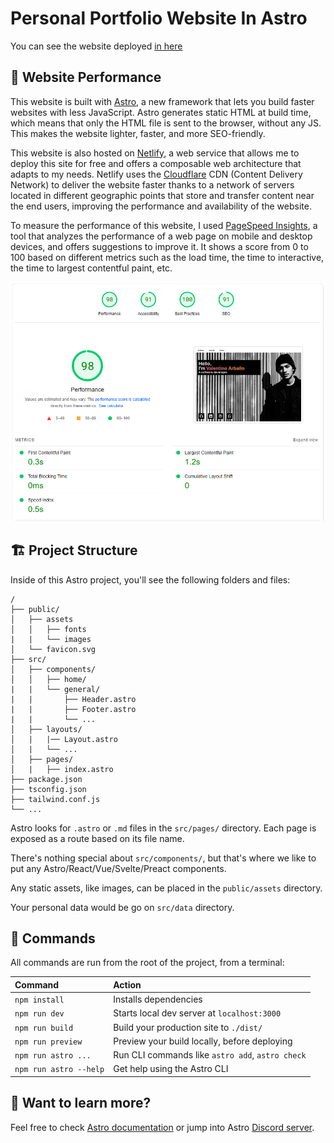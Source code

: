 # Personal Portfolio Website In Astro

You can see the website deployed [in here](https://dashing-platypus-c0244a.netlify.app/)

## 🚀 Website Performance

This website is built with [Astro](https://astro.build/), a new framework that lets you build faster websites with less JavaScript. Astro generates static HTML at build time, which means that only the HTML file is sent to the browser, without any JS. This makes the website lighter, faster, and more SEO-friendly. 


This website is also hosted on [Netlify](https://www.netlify.com/), a web service that allows me to deploy this site for free and offers a composable web architecture that adapts to my needs. Netlify uses the [Cloudflare](https://www.cloudflare.com/) CDN (Content Delivery Network) to deliver the website faster thanks to a network of servers located in different geographic points that store and transfer content near the end users, improving the performance and availability of the website. 


To measure the performance of this website, I used [PageSpeed Insights](https://pagespeed.web.dev/), a tool that analyzes the performance of a web page on mobile and desktop devices, and offers suggestions to improve it. It shows a score from 0 to 100 based on different metrics such as the load time, the time to interactive, the time to largest contentful paint, etc.

![portfolio performance](https://github.com/valentinoarballo/portfolio_astrojs/blob/main/public/assets/images/portfolio-performance.png)

## 🏗️ Project Structure

Inside of this Astro project, you'll see the following folders and files:

```
/
├── public/
│   ├── assets
│   │   ├── fonts
|   |   └── images
│   └── favicon.svg
├── src/
│   ├── components/
│   │   ├── home/
|   |   └── general/
|   |       ├── Header.astro
|   |       ├── Footer.astro
|   |       └── ...
│   ├── layouts/
│   |   |── Layout.astro
│   |   └── ...
│   ├── pages/
│   |   ├── index.astro
├── package.json
├── tsconfig.json
├── tailwind.conf.js
└── ...
```

Astro looks for `.astro` or `.md` files in the `src/pages/` directory. Each page is exposed as a route based on its file name.

There's nothing special about `src/components/`, but that's where we like to put any Astro/React/Vue/Svelte/Preact components.

Any static assets, like images, can be placed in the `public/assets` directory.

Your personal data would be go on `src/data` directory.

## 🧞 Commands

All commands are run from the root of the project, from a terminal:

| Command                | Action                                           |
| :--------------------- | :----------------------------------------------- |
| `npm install`          | Installs dependencies                            |
| `npm run dev`          | Starts local dev server at `localhost:3000`      |
| `npm run build`        | Build your production site to `./dist/`          |
| `npm run preview`      | Preview your build locally, before deploying     |
| `npm run astro ...`    | Run CLI commands like `astro add`, `astro check` |
| `npm run astro --help` | Get help using the Astro CLI                     |

## 👀 Want to learn more?

Feel free to check [Astro documentation](https://docs.astro.build) or jump into Astro [Discord server](https://astro.build/chat).
